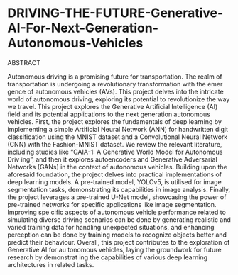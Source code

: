 # DRIVING-THE-FUTURE-Generative-AI-For-Next-Generation-Autonomous-Vehicles

ABSTRACT

 Autonomous driving is a promising future for transportation. The realm
 of transportation is undergoing a revolutionary transformation with the emer
gence of autonomous vehicles (AVs). This project delves into the intricate
 world of autonomous driving, exploring its potential to revolutionize the way
 we travel.
 This project explores the Generative Artificial Intelligence (AI) field and
 its potential applications to the next generation autonomous vehicles. First,
 the project explores the fundamentals of deep learning by implementing a
 simple Artificial Neural Network (ANN) for handwritten digit classification
 using the MNIST dataset and a Convolutional Neural Network (CNN) with
 the Fashion-MNIST dataset. We review the relevant literature, including
 studies like “GAIA-1: A Generative World Model for Autonomous Driv
ing”, and then it explores autoencoders and Generative Adversarial Networks
 (GANs) in the context of autonomous vehicles. Building upon the aforesaid
 foundation, the project delves into practical implementations of deep learning
 models. A pre-trained model, YOLOv5, is utilised for image segmentation
 tasks, demonstrating its capabilities in image analysis. Finally, the project
 leverages a pre-trained U-Net model, showcasing the power of pre-trained
 networks for specific applications like image segmentation. Improving spe
cific aspects of autonomous vehicle performance related to simulating diverse
 driving scenarios can be done by generating realistic and varied training data
 for handling unexpected situations, and enhancing perception can be done
 by training models to recognize objects better and predict their behaviour.
 Overall, this project contributes to the exploration of Generative AI for au
tonomous vehicles, laying the groundwork for future research by demonstrat
ing the capabilities of various deep learning architectures in related tasks.
